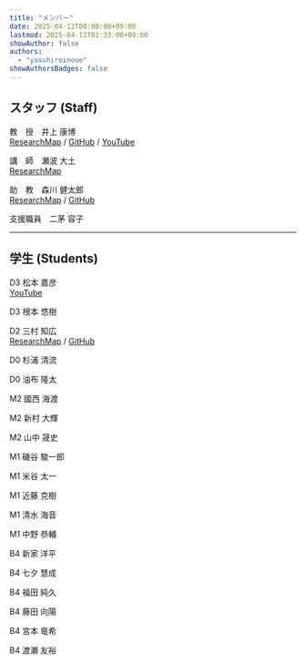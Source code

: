 ```yaml
---
title: "メンバー"
date: 2025-04-12T00:00:00+09:00
lastmod: 2025-04-12T02:33:00+09:00
showAuthor: false
authors:
  - "yasuhiroinoue"
showAuthorsBadges: false
---
```


## スタッフ (Staff)

教　授　井上 康博  
[ResearchMap](https://researchmap.jp/yasuhiroinoue) / [GitHub](https://github.com/yasuhiroinoue) / [YouTube](https://www.youtube.com/@yasuhiroinoue)

講　師　瀬波 大土  
[ResearchMap](https://researchmap.jp/read0123603)

助　教　森川 健太郎   
[ResearchMap](https://researchmap.jp/kentaromorikawa) / [GitHub](https://github.com/k-morikawa68)

支援職員　二茅 容子

---

## 学生 (Students)

D3 松本 嘉彦  
[YouTube](https://www.youtube.com/@%E6%9D%BE%E6%9C%AC%E5%98%89%E5%BD%A6)

D3 根本 悠樹

D2 三村 知広  
[ResearchMap](https://researchmap.jp/TomohiroMimura) / [GitHub](https://github.com/TomohiroMimura)

D0 杉浦 清流

D0 油布 隆太

M2 國西 海渡

M2 新村 大輝

M2 山中 晟史

M1 磯谷 駿一郎

M1 米谷 太一

M1 近藤 克樹

M1 清水 海音

M1 中野 恭輔

B4 新家 洋平

B4 七夕 慧成

B4 福田 純久

B4 藤田 向陽

B4 宮本 竜希

B4 渡瀬 友裕
